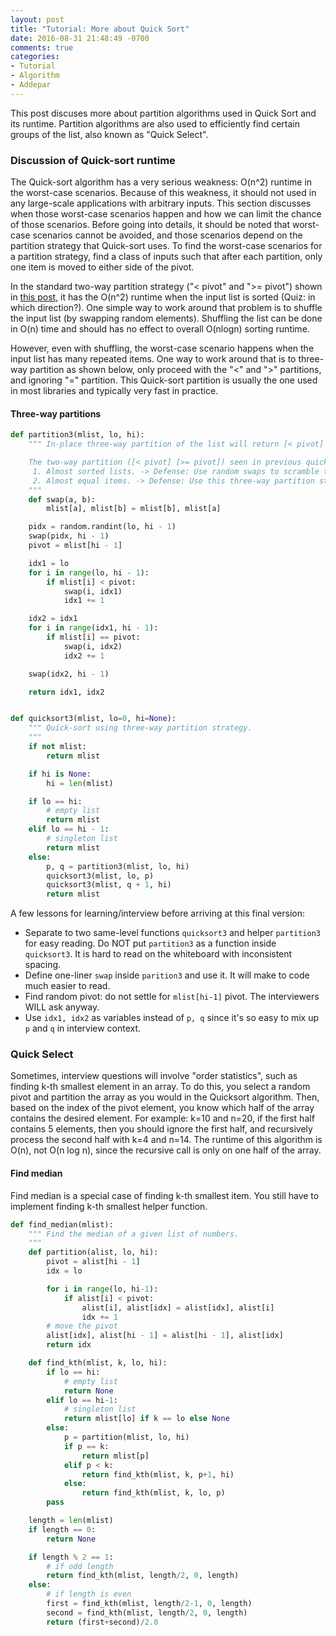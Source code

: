 ```yaml
---
layout: post
title: "Tutorial: More about Quick Sort"
date: 2016-08-31 21:48:49 -0700
comments: true
categories: 
- Tutorial
- Algorithm
- Addepar
---
```


This post discuses more about partition algorithms used in Quick Sort and its runtime. 
Partition algorithms are also used to efficiently find certain groups of the list, also known as "Quick Select". 

<!-- more -->

### Discussion of Quick-sort runtime

The Quick-sort algorithm has a very serious weakness: O(n^2) runtime in the worst-case scenarios. 
Because of this weakness, it should not used in any large-scale applications with arbitrary inputs.
This section discusses when those worst-case scenarios happen and how we can limit the chance of those scenarios.
Before going into details, it should be noted that worst-case scenarios cannot be avoided, and those scenarios depend on the partition strategy that Quick-sort uses.
To find the worst-case scenarios for a partition strategy, find a class of inputs such that after each partition, only one item is moved to either side of the pivot.

In the standard two-way partition strategy ("< pivot" and ">= pivot") shown in [this post](/blog/2016/08/30/tutorial-sorting-algorithms/), it has the O(n^2) runtime when the input list is sorted (Quiz: in which direction?).
One simple way to work around that problem is to shuffle the input list (by swapping random elements).
Shuffling the list can be done in O(n) time and should has no effect to overall O(nlogn) sorting runtime. 

However, even with shuffling, the worst-case scenario happens when the input list has many repeated items.
One way to work around that is to three-way partition as shown below, only proceed with the "<" and ">" partitions, and ignoring "=" partition. 
This Quick-sort partition is usually the one used in most libraries and typically very fast in practice.

#### Three-way partitions

``` python
def partition3(mlist, lo, hi):
    """ In-place three-way partition of the list will return [< pivot] [== pivot] [> pivot].

    The two-way partition ([< pivot] [>= pivot]) seen in previous quicksort has the following degenerate cases:
     1. Almost sorted lists. -> Defense: Use random swaps to scramble the lists before sorting.
     2. Almost equal items. -> Defense: Use this three-way partition strategy.
    """
    def swap(a, b):
        mlist[a], mlist[b] = mlist[b], mlist[a]

    pidx = random.randint(lo, hi - 1)
    swap(pidx, hi - 1)
    pivot = mlist[hi - 1]

    idx1 = lo
    for i in range(lo, hi - 1):
        if mlist[i] < pivot:
            swap(i, idx1)
            idx1 += 1

    idx2 = idx1
    for i in range(idx1, hi - 1):
        if mlist[i] == pivot:
            swap(i, idx2)
            idx2 += 1

    swap(idx2, hi - 1)

    return idx1, idx2


def quicksort3(mlist, lo=0, hi=None):
    """ Quick-sort using three-way partition strategy.
    """
    if not mlist:
        return mlist

    if hi is None:
        hi = len(mlist)

    if lo == hi:
        # empty list
        return mlist
    elif lo == hi - 1:
        # singleton list
        return mlist
    else:
        p, q = partition3(mlist, lo, hi)
        quicksort3(mlist, lo, p)
        quicksort3(mlist, q + 1, hi)
        return mlist
```

A few lessons for learning/interview before arriving at this final version:

* Separate to two same-level functions `quicksort3` and helper `partition3` for easy reading. 
  Do NOT put `partition3` as a function inside `quicksort3`.
  It is hard to read on the whiteboard with inconsistent spacing.
* Define one-liner `swap` inside `parition3` and use it.
  It will make to code much easier to read.
* Find random pivot: do not settle for `mlist[hi-1]` pivot.
  The interviewers WILL ask anyway.
* Use `idx1, idx2` as variables instead of `p, q` since it's so easy to mix up `p` and `q` in interview context.

### Quick Select

Sometimes, interview questions will involve "order statistics", such as finding k-th smallest element in an array.
To do this, you select a random pivot and partition the array as you would in the Quicksort algorithm.
Then, based on the index of the pivot element, you know which half of the array contains the desired element.
For example: k=10 and n=20, if the first half contains 5 elements, then you should ignore the first half, and recursively process the second half with k=4 and n=14.
The runtime of this algorithm is O(n), not O(n log n), since the recursive call is only on one half of the array.

#### Find median

Find median is a special case of finding k-th smallest item. 
You still have to implement finding k-th smallest helper function.

``` python
def find_median(mlist):
    """ Find the median of a given list of numbers.
    """
    def partition(alist, lo, hi):
        pivot = alist[hi - 1]
        idx = lo

        for i in range(lo, hi-1):
            if alist[i] < pivot:
                alist[i], alist[idx] = alist[idx], alist[i]
                idx += 1
        # move the pivot
        alist[idx], alist[hi - 1] = alist[hi - 1], alist[idx]
        return idx

    def find_kth(mlist, k, lo, hi):
        if lo == hi:
            # empty list
            return None
        elif lo == hi-1:
            # singleton list
            return mlist[lo] if k == lo else None
        else:
            p = partition(mlist, lo, hi)
            if p == k:
                return mlist[p]
            elif p < k:
                return find_kth(mlist, k, p+1, hi)
            else:
                return find_kth(mlist, k, lo, p)
        pass

    length = len(mlist)
    if length == 0:
        return None

    if length % 2 == 1:
        # if odd length
        return find_kth(mlist, length/2, 0, length)
    else:
        # if length is even
        first = find_kth(mlist, length/2-1, 0, length)
        second = find_kth(mlist, length/2, 0, length)
        return (first+second)/2.0
```
